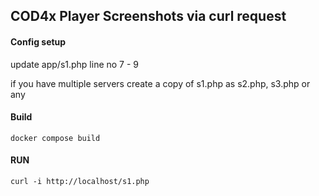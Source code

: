 ## COD4x Player Screenshots via curl request

#### Config setup
update app/s1.php line no 7 - 9

if you have multiple servers create a copy of s1.php as s2.php, s3.php or any

#### Build
```
docker compose build
```
#### RUN
```
curl -i http://localhost/s1.php
```